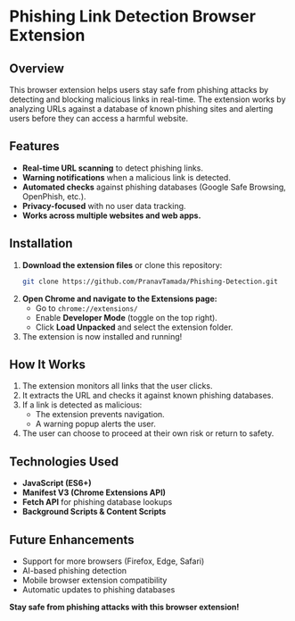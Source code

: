 # Phishing Link Detection Browser Extension

## Overview
This browser extension helps users stay safe from phishing attacks by detecting and blocking malicious links in real-time. The extension works by analyzing URLs against a database of known phishing sites and alerting users before they can access a harmful website.

## Features
-  **Real-time URL scanning** to detect phishing links.
-  **Warning notifications** when a malicious link is detected.
-  **Automated checks** against phishing databases (Google Safe Browsing, OpenPhish, etc.).
-  **Privacy-focused** with no user data tracking.
-  **Works across multiple websites and web apps.**

##  Installation
1. **Download the extension files** or clone this repository:
   ```sh
   git clone https://github.com/PranavTamada/Phishing-Detection.git
   ```
2. **Open Chrome and navigate to the Extensions page:**
   - Go to `chrome://extensions/`
   - Enable **Developer Mode** (toggle on the top right).
   - Click **Load Unpacked** and select the extension folder.
3. The extension is now installed and running!

## How It Works
1. The extension monitors all links that the user clicks.
2. It extracts the URL and checks it against known phishing databases.
3. If a link is detected as malicious:
   - The extension prevents navigation.
   - A warning popup alerts the user.
4. The user can choose to proceed at their own risk or return to safety.

## Technologies Used
- **JavaScript (ES6+)**
- **Manifest V3 (Chrome Extensions API)**
- **Fetch API** for phishing database lookups
- **Background Scripts & Content Scripts**

## Future Enhancements
-  Support for more browsers (Firefox, Edge, Safari)
-  AI-based phishing detection
-  Mobile browser extension compatibility
-  Automatic updates to phishing databases

 **Stay safe from phishing attacks with this browser extension!** 

